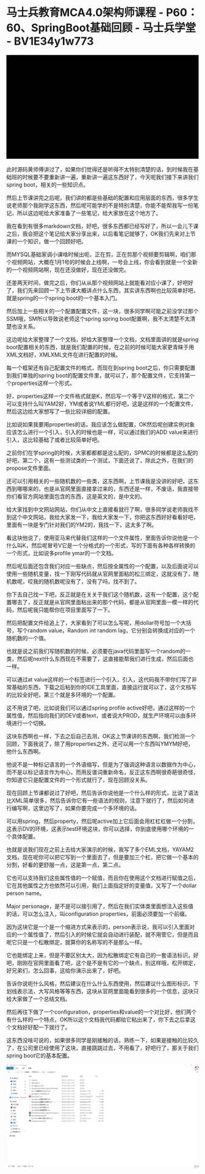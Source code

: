 # 马士兵教育MCA4.0架构师课程 - P60：60、SpringBoot基础回顾 - 马士兵学堂 - BV1E34y1w773

![](img/8e4bcff154b61d130311a2c81ac90181_0.png)

此时源码黄师傅讲过了，如果你们觉得还是听得不太特别清楚的话，到时候我在基础班的时候要不要重新讲一遍，重新讲一遍这东西好了，今天呢我们接下来讲我们spring boot，相关的一些知识点。

然后上节课讲完之后呢，我们讲的都是些基础的配置和应用层面的东西，很多学生说老师那个我刚学这东西，然后呢可能学的不是特别清楚，你能不能帮我写一份笔记，所以这边呢给大家准备了一些笔记，给大家放在这个地方了。

我在看到有很多markdown文档，好吧，很多东西都已经写好了，所以一会儿下课之后，我会把这个笔记给大家分享出来，以后看笔记就够了，OK我们先来对上节课的一个知识，做一个回顾好吧。

而MYSQL基础家调小课啥时候出呃，正在剪，正在剪那个视频要剪辑啊，咱们那个视频网站，大概在1月1号的时候会上线啊，一号会上线，你会看到就是一个全新的一个视频网站啊，现在还没做好，现在还没做完。

还差两天时间，做完之后，你们从从那个视频网站上就能看对应小课了，好吧好了，我们先来回顾一下上节课大概讲点什么东西，其实讲东西啊也比较简单好吧，就是spring的一个spring boot的一个基本入门。

然后加上一些相关的一个配置配置文件，这一块，很多同学啊可能之前没学过那个SSM哦，SM所以导致说老师这个spring spring boot配置啊，我不太清楚不太清楚也没关系。

这边呢给大家整理了一个文档，好给大家整理一个文档，文档里面讲的就是spring boot配置相关的东西，就是我们配置的时候，在之前的时候可能大家更青睐于用XML文档好，XMLXML文件在进行配置的时候。

每一个框架还有自己配置文件的格式，而现在到spring boot之后，你只需要配置到我们单独的spring boot的配置文件里，就可以了，那个配置文件，它支持第一个properties这样一个形式。

好，properties这样一个文件格式就是K，然后写一个等于V这样的格式，第二个可以支持什么叫YAM2好，YM或者说YML都行好吧，这是这样的一个配置文件，然后这边给大家想写了一些比较详细的配置。

比如说如果我要用properties的话，我应该怎么做配置，OK然后呢创建实例对象应该怎么进行一个引入，引入的时候也是一样，可以通过我们的ADD value来进行引入，这比较基础了或者比较简单好吧。

之前你们在学spring的时候，大家都都都是这么配的，SPMC的时候都是这么配的好吧，第二个，这有一些测试类的一个测试，下面还说了，除此之外，在我们的propose文件里面。

还可以引用相关的一些随机数的一些类，这东西啊，上节课我是没讲的好吧，这东西到哪哪来的，也是从官网里面直接拿过来的，东西还是一样，不废话，我直接带你们看官方网站里面包含的东西，这是英文的，是中文的。

给大家找到中文网站网站，你们从中文上直接看就行了啊，很多同学说老师我找不到这个中文网站，我给大家发一下，我给大家发一下，你把这东西好好看看好吧，里面有一块是专门针对我们的YM2的，我找一下，这太多了啊。

看这块他说了，使用亚马来代替我们这样的一个文件属性，里面告诉你说他是一个什么叫K，然后呢冒号V它是一个分格式的一个形式，写的下面有各种各样转换的一个形式，比如说多profile ymar的一个文档。

然后呢后面还包含我们对应一些缺点，然后按全属性的一个配置，以及后面说可以使用一些随机变量，找一下刚写代码就从官网里面粘的松三绑定，这就没有了，随机数呢，哎我的随机数呢没有了，没有了吗，找不到了。

你下去自己找一下吧，反正就是在关关于我们这个随机数，这有一个配置，这个配置哪去了，反正就是从官网里面粘出来的那个代码，都是从官网里面一模一样的代码，然后呢我只能帮你在项目里面写了一下。

然后把配置文件给追上了，大家看到了可以怎么写呢，用dollar符号加一个大括号，写个random value，Random int random lag，它分别会转换成对应的一个随机数的一个值。

也就是说之前我们写随机数的时候，必须要在java代码里面写一个random的一类，然后呢next什么东西现在不需要了，这直接能帮我们进行生成，然后后面也一样。

可以通过at value这样的一个标签进行一个引入，引入，这代码我不带你们写了非常基础的东西，下载之后粘到你的IDE工具里面，直接运行就可以了，这个文档写的比较全好吧，第三个就是多环境的一个配置。

这不用说了吧，比如说我们可以通过spring profile active好吧，通过这样的一个属性值，然后指向我们的DEV或者text，或者说大PROD，就生产环境可以由多环境进行一个切换。

这块东西啊也一样，下去之后自己去测，OK这上节课讲的东西啊，我们检测一个回顾，下面我说了，除了用properties之外，还可以用一个东西叫YMYM好吧，他什么东西啊。

他说不是一种标记语言的一个外语缩写，但是为了强调这种语言以数据作为中心，而不是以标记语言作为中心，而用反谱词重新命名，反正这东西啊很奇葩很奇怪，你知道它只是配置文件的一个形式就行了，现在回顾没关系。

现在回顾上节课都说过了好吧，然后告诉你说他是一个什么样的形式，比说了语法比XML简单很多，然后告诉你它有一些语法的规则，注意下就行了，然后如何进行编写啊，这里边写了，如果你要完成一个多环境的话。

可以用spring，然后property，然后呢active加上它后面会用杠杠杠做一个分割，这表示DV的环境，这表示test环境这块，你可以选择，你到底使用哪个环境的一个具体配置。

也就是说我们现在之前上去给大家演示的时候，我写了多个EML文档，YAYAM2文档，现在呢你可以把它写到一个里面去了，但是要加三个杠，把它做一个基本的分割，好看的更舒服一点，这是第一点，第二点。

它也可以支持我们这些属性值的一个赋值，而且你在使用这个文档进行赋值之后，它在其他属性之方也依然可以引用，我们上面指定好的变量值，又写了一个dollar person name。

Major personage，是不是可以接引用了，然后在我们实体类里面想注入这些值的话，可以怎么注入，叫configuration properties，前面必须要加一个前缀。

因为这块它是一个是一个缩进方式来表示的，person表示说，我可以引入里面对应的一个属性值了，然后引入的时候它就会自动进行装配，就不用管它，但是而且呢它只是一个松散绑定，就算你的名称写的不是那么一样。

它也能绑定上来，但是不要区别太大，因为松散绑定它有自己的一套语法标识，好吧，刚刚在官网里面看了吧，这个是不是有它的一个缺点，别这样哦，松开绑定，好兄弟们，怎么回事，这给你演示出来了，好吧。

告诉你说呃什么风格，然后建议在什么什么东西使用，然后建议什么图形标识，下划线表示法，大写风格等等东西，这块从官网里面能看到很多的一个信息，这块只给大家做了一个总结文档。

然后再往下做了一个configuration，properties和value的一个对比好，他们两个有什么样的一个特点，OK所以这个文档我代码都给它粘出来了，你下去之后拿这个文档好好配一下就行了。

这东西没啥可说的，如果很多同学是刚接触的话，熟练一下，如果是接触的比较久了，在公司里已经使用了这块，直接跳跳过去，不用看了，好吧行了，那关于我们spring boot它的基本配置。



![](img/8e4bcff154b61d130311a2c81ac90181_2.png)